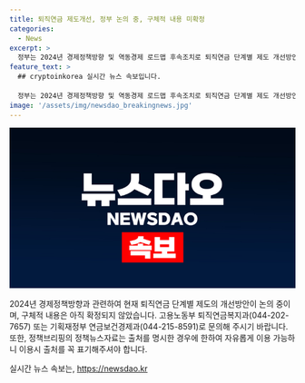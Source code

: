 ```yaml
---
title: 퇴직연금 제도개선, 정부 논의 중, 구체적 내용 미확정
categories:
  - News
excerpt: >
  정부는 2024년 경제정책방향 및 역동경제 로드맵 후속조치로 퇴직연금 단계별 제도 개선방안을 논의 중이나 구체적 내용은 확정되지 않았다고 전했습니다. 고용부와 기재부는 관련 문의 사항에 대한 연락을 받을 수 있으며, 정책브리핑의 자료는 출처를 명시하고 자유롭게 이용 가능하나, 사진은 제3자에게 저작권이 있어 사용 불가하며, 출처 표기를 해야 합니다.
feature_text: >
  ## cryptoinkorea 실시간 뉴스 속보입니다.

  정부는 2024년 경제정책방향 및 역동경제 로드맵 후속조치로 퇴직연금 단계별 제도 개선방안을 논의 중이나 구체적 내용은 확정되지 않았다고 전했습니다. 고용부와 기재부는 관련 문의 사항에 대한 연락을 받을 수 있으며, 정책브리핑의 자료는 출처를 명시하고 자유롭게 이용 가능하나, 사진은 제3자에게 저작권이 있어 사용 불가하며, 출처 표기를 해야 합니다.
image: '/assets/img/newsdao_breakingnews.jpg'
---
```


<p><img src="/assets/img/newsdao_breakingnews.jpg" alt="cryptoinkorea 속보" /></p>

<p>2024년 경제정책방향과 관련하여 현재 퇴직연금 단계별 제도의 개선방안이 논의 중이며, 구체적 내용은 아직 확정되지 않았습니다. 고용노동부 퇴직연금복지과(044-202-7657) 또는 기획재정부 연금보건경제과(044-215-8591)로 문의해 주시기 바랍니다. 또한, 정책브리핑의 정책뉴스자료는 출처를 명시한 경우에 한하여 자유롭게 이용 가능하니 이용시 출처를 꼭 표기해주셔야 합니다.</p>
실시간 뉴스 속보는, <a href="https://newsdao.kr" rel="dofollow">https://newsdao.kr</a>


